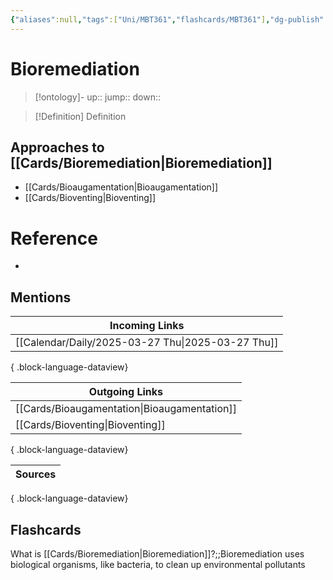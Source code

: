 ```yaml
---
{"aliases":null,"tags":["Uni/MBT361","flashcards/MBT361"],"dg-publish":true,"permalink":"/cards/bioremediation/","dgPassFrontmatter":true}
---
```


# Bioremediation

> [!ontology]-
> up:: 
> jump:: 
> down:: 

> [!Definition] Definition

## Approaches to [[Cards/Bioremediation\|Bioremediation]]

- [[Cards/Bioaugamentation\|Bioaugamentation]]
- [[Cards/Bioventing\|Bioventing]]

# Reference

- 

## Mentions

| Incoming Links                                       |
| ---------------------------------------------------- |
| [[Calendar/Daily/2025-03-27 Thu\|2025-03-27 Thu]] |

{ .block-language-dataview}

| Outgoing Links                                  |
| ----------------------------------------------- |
| [[Cards/Bioaugamentation\|Bioaugamentation]] |
| [[Cards/Bioventing\|Bioventing]]             |

{ .block-language-dataview}

| Sources |
| ------- |

{ .block-language-dataview}

## Flashcards

What is [[Cards/Bioremediation\|Bioremediation]]?;;Bioremediation uses biological organisms, like bacteria, to clean up environmental pollutants
<!--SR:!2025-04-08,1,230-->
